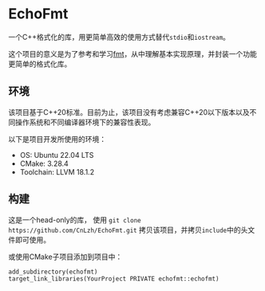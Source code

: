# EchoFmt

一个C++格式化的库，用更简单高效的使用方式替代`stdio`和`iostream`。

这个项目的意义是为了参考和学习[fmt](https://github.com/fmtlib/fmt)，从中理解基本实现原理，并封装一个功能更简单的格式化库。

## 环境

该项目基于C++20标准。目前为止，该项目没有考虑兼容C++20以下版本以及不同操作系统和不同编译器环境下的兼容性表现。

以下是项目开发所使用的环境：

- OS: Ubuntu 22.04 LTS
- CMake: 3.28.4
- Toolchain: LLVM 18.1.2

## 构建

这是一个head-only的库， 使用 `git clone https://github.com/CnLzh/EchoFmt.git` 拷贝该项目，并拷贝`include`中的头文件即可使用。

或使用CMake子项目添加到项目中：

```
add_subdirectory(echofmt)
target_link_libraries(YourProject PRIVATE echofmt::echofmt)
```